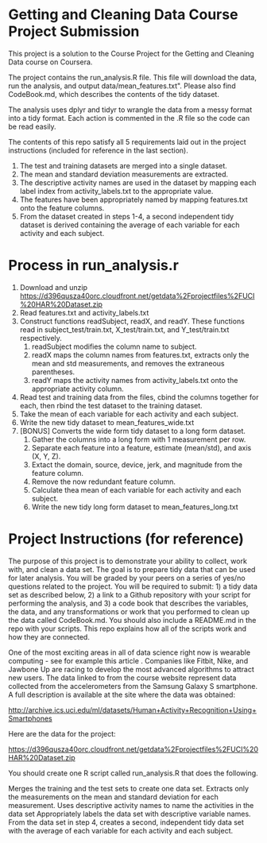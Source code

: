# Getting and Cleaning Data Course Project Submission

This project is a solution to the Course Project for the Getting and Cleaning Data course on Coursera. 

The project contains the run_analysis.R file. This file will download the data, run the analysis, and output data/mean_features.txt". Please also find CodeBook.md, which describes the contents of the tidy dataset.

The analysis uses dplyr and tidyr to wrangle the data from a messy format into a tidy format. Each action is commented in the .R file so the code can be read easily.

The contents of this repo satisfy all 5 requirements laid out in the project instructions (included for reference in the last section).

1. The test and training datasets are merged into a single dataset.
2. The mean and standard deviation measurements are extracted.
3. The descriptive activity names are used in the dataset by mapping each label index from activity_labels.txt to the appropriate value.
4. The features have been appropriately named by mapping features.txt onto the feature columns.
5. From the dataset created in steps 1-4, a second independent tidy dataset is derived containing the average of each variable for each activity and each subject.

# Process in run_analysis.r

1. Download and unzip https://d396qusza40orc.cloudfront.net/getdata%2Fprojectfiles%2FUCI%20HAR%20Dataset.zip
2. Read features.txt and activity_labels.txt
3. Construct functions readSubject, readX, and readY. These functions read in subject_test/train.txt, X_test/train.txt, and Y_test/train.txt respectively.
    1. readSubject modifies the column name to subject.
    2. readX maps the column names from features.txt, extracts only the mean and std measurements, and removes the extraneous parentheses. 
    3. readY maps the activity names from activity_labels.txt onto the appropriate activity column.
4. Read test and training data from the files, cbind the columns together for each, then rbind the test dataset to the training dataset.
5. Take the mean of each variable for each activity and each subject.
6. Write the new tidy dataset to mean_features_wide.txt
7. [BONUS] Converts the wide form tidy dataset to a long form dataset.
    1. Gather the columns into a long form with 1 measurement per row.
    2. Separate each feature into a feature, estimate (mean/std), and axis (X, Y, Z).
    3. Extact the domain, source, device, jerk, and magnitude from the feature column.
    4. Remove the now redundant feature column.
    5. Calculate thea mean of each variable for each activity and each subject.
    6. Write the new tidy long form dataset to mean_features_long.txt

# Project Instructions (for reference)

The purpose of this project is to demonstrate your ability to collect, work with, and clean a data set. The goal is to prepare tidy data that can be used for later analysis. You will be graded by your peers on a series of yes/no questions related to the project. You will be required to submit: 1) a tidy data set as described below, 2) a link to a Github repository with your script for performing the analysis, and 3) a code book that describes the variables, the data, and any transformations or work that you performed to clean up the data called CodeBook.md. You should also include a README.md in the repo with your scripts. This repo explains how all of the scripts work and how they are connected.

One of the most exciting areas in all of data science right now is wearable computing - see for example this article . Companies like Fitbit, Nike, and Jawbone Up are racing to develop the most advanced algorithms to attract new users. The data linked to from the course website represent data collected from the accelerometers from the Samsung Galaxy S smartphone. A full description is available at the site where the data was obtained:

http://archive.ics.uci.edu/ml/datasets/Human+Activity+Recognition+Using+Smartphones

Here are the data for the project:

https://d396qusza40orc.cloudfront.net/getdata%2Fprojectfiles%2FUCI%20HAR%20Dataset.zip

You should create one R script called run_analysis.R that does the following.

Merges the training and the test sets to create one data set.
Extracts only the measurements on the mean and standard deviation for each measurement.
Uses descriptive activity names to name the activities in the data set
Appropriately labels the data set with descriptive variable names.
From the data set in step 4, creates a second, independent tidy data set with the average of each variable for each activity and each subject.